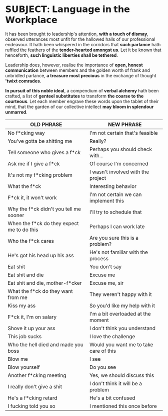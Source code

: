# 𝗦𝗨𝗕𝗝𝗘𝗖𝗧: 𝗟𝗮𝗻𝗴𝘂𝗮𝗴𝗲 𝗶𝗻 𝘁𝗵𝗲 𝗪𝗼𝗿𝗸𝗽𝗹𝗮𝗰𝗲

It has been brought to leadership's attention, **with a touch of dismay**, observed utterances most unfit for the hallowed halls of our professional endeavour. It hath been whispered in the corridors that **such parlance** hath ruffled the feathers of the **tender-hearted amongst us**. Let it be known that henceforth, **such linguistic liberties shall be tethered**.

Leadership does, however, realise the importance of **open, honest communication** between members and the golden worth of frank and unbridled parlance, **a treasure most precious** in the exchange of thought **'twixt comrades**.

**In pursuit of this noble ideal**, a compendium of **verbal alchemy** hath been crafted, a list of **genteel substitutes** to transform **the coarse to the courteous**. Let each member engrave these words upon the tablet of their mind, that the garden of our collective intellect **may bloom in splendour unmarred**.

| OLD PHRASE                        | NEW PHRASE                      |
|-----------------------------------|---------------------------------|
| No f*cking way                    | I'm not certain that's feasible |
| You've gotta be shitting me       | Really?                         |
| Tell someone who gives a f*ck     | Perhaps you should check with...|
| Ask me if I give a f*ck           | Of course I'm concerned         |
| It's not my f*cking problem       | I wasn't involved with the project |
| What the f*ck                     | Interesting behavior            |
| F*ck it, it won't work            | I'm not certain we can implement this |
| Why the f*ck didn't you tell me sooner | I'll try to schedule that   |
| When the f*ck do they expect me to do this | Perhaps I can work late  |
| Who the f*ck cares                | Are you sure this is a problem? |
| He's got his head up his ass      | He's not familiar with the process |
| Eat shit                          | You don't say                   |
| Eat shit and die                  | Excuse me                       |
| Eat shit and die, mother-f*cker   | Excuse me, sir                  |
| What the f*ck do they want from me | They weren't happy with it      |
| Kiss my ass                       | So you'd like my help with it   |
| F*ck it, I'm on salary            | I'm a bit overloaded at the moment |
| Shove it up your ass              | I don't think you understand    |
| This job sucks                    | I love the challenge            |
| Who the hell died and made you boss | Would you want me to take care of this |
| Blow me                           | I see                           |
| Blow yourself                     | Do you see                      |
| Another f*cking meeting           | Yes, we should discuss this     |
| I really don't give a shit        | I don't think it will be a problem |
| He's a f*cking retard             | He's a bit confused             |
| I fucking told you so      | I mentioned this once before                                |
